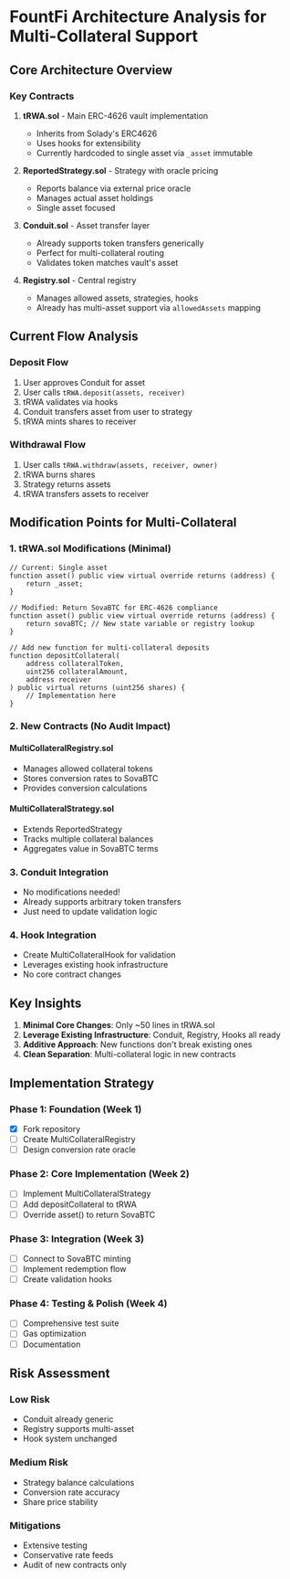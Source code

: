 # FountFi Architecture Analysis for Multi-Collateral Support

## Core Architecture Overview

### Key Contracts
1. **tRWA.sol** - Main ERC-4626 vault implementation
   - Inherits from Solady's ERC4626
   - Uses hooks for extensibility
   - Currently hardcoded to single asset via `_asset` immutable

2. **ReportedStrategy.sol** - Strategy with oracle pricing
   - Reports balance via external price oracle
   - Manages actual asset holdings
   - Single asset focused

3. **Conduit.sol** - Asset transfer layer
   - Already supports token transfers generically
   - Perfect for multi-collateral routing
   - Validates token matches vault's asset

4. **Registry.sol** - Central registry
   - Manages allowed assets, strategies, hooks
   - Already has multi-asset support via `allowedAssets` mapping

## Current Flow Analysis

### Deposit Flow
1. User approves Conduit for asset
2. User calls `tRWA.deposit(assets, receiver)`
3. tRWA validates via hooks
4. Conduit transfers asset from user to strategy
5. tRWA mints shares to receiver

### Withdrawal Flow
1. User calls `tRWA.withdraw(assets, receiver, owner)`
2. tRWA burns shares
3. Strategy returns assets
4. tRWA transfers assets to receiver

## Modification Points for Multi-Collateral

### 1. tRWA.sol Modifications (Minimal)
```solidity
// Current: Single asset
function asset() public view virtual override returns (address) {
    return _asset;
}

// Modified: Return SovaBTC for ERC-4626 compliance
function asset() public view virtual override returns (address) {
    return sovaBTC; // New state variable or registry lookup
}

// Add new function for multi-collateral deposits
function depositCollateral(
    address collateralToken,
    uint256 collateralAmount,
    address receiver
) public virtual returns (uint256 shares) {
    // Implementation here
}
```

### 2. New Contracts (No Audit Impact)

#### MultiCollateralRegistry.sol
- Manages allowed collateral tokens
- Stores conversion rates to SovaBTC
- Provides conversion calculations

#### MultiCollateralStrategy.sol
- Extends ReportedStrategy
- Tracks multiple collateral balances
- Aggregates value in SovaBTC terms

### 3. Conduit Integration
- No modifications needed!
- Already supports arbitrary token transfers
- Just need to update validation logic

### 4. Hook Integration
- Create MultiCollateralHook for validation
- Leverages existing hook infrastructure
- No core contract changes

## Key Insights

1. **Minimal Core Changes**: Only ~50 lines in tRWA.sol
2. **Leverage Existing Infrastructure**: Conduit, Registry, Hooks all ready
3. **Additive Approach**: New functions don't break existing ones
4. **Clean Separation**: Multi-collateral logic in new contracts

## Implementation Strategy

### Phase 1: Foundation (Week 1)
- [x] Fork repository
- [ ] Create MultiCollateralRegistry
- [ ] Design conversion rate oracle

### Phase 2: Core Implementation (Week 2)
- [ ] Implement MultiCollateralStrategy
- [ ] Add depositCollateral to tRWA
- [ ] Override asset() to return SovaBTC

### Phase 3: Integration (Week 3)
- [ ] Connect to SovaBTC minting
- [ ] Implement redemption flow
- [ ] Create validation hooks

### Phase 4: Testing & Polish (Week 4)
- [ ] Comprehensive test suite
- [ ] Gas optimization
- [ ] Documentation

## Risk Assessment

### Low Risk
- Conduit already generic
- Registry supports multi-asset
- Hook system unchanged

### Medium Risk
- Strategy balance calculations
- Conversion rate accuracy
- Share price stability

### Mitigations
- Extensive testing
- Conservative rate feeds
- Audit of new contracts only